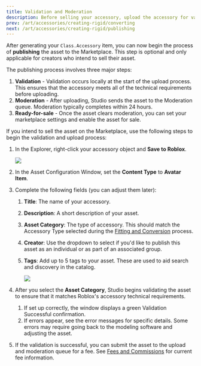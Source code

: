 ```yaml
---
title: Validation and Moderation
description: Before selling your accessory, upload the accessory for validation and moderation.
prev: /art/accessories/creating-rigid/converting
next: /art/accessories/creating-rigid/publishing
---
```


After generating your `Class.Accessory` item, you can now begin the process of **publishing** the asset to the Marketplace. This step is optional and only applicable for creators who intend to sell their asset.

The publishing process involves three major steps:

1. **Validation** - Validation occurs locally at the start of the upload process. This ensures that the accessory meets all of the technical requirements before uploading.
2. **Moderation** - After uploading, Studio sends the asset to the Moderation queue. Moderation typically completes within 24 hours.
3. **Ready-for-sale** - Once the asset clears moderation, you can set your marketplace settings and enable the asset for sale.

If you intend to sell the asset on the Marketplace, use the following steps to begin the validation and upload process:

1. In the Explorer, right-click your accessory object and **Save to Roblox**.

   <img src="../../../assets/art/accessories/creating-rigid/Outliner-Save-To-Roblox.png" />

2. In the Asset Configuration Window, set the **Content Type** to **Avatar Item**.
3. Complete the following fields (you can adjust them later):

   1. **Title**: The name of your accessory.
   2. **Description**: A short description of your asset.
   3. **Asset Category**: The type of accessory. This should match the Accessory Type selected during the [Fitting and Conversion](../../../art/accessories/creating-rigid/converting.md) process.
   4. **Creator**: Use the dropdown to select if you'd like to publish this asset as an individual or as part of an associated group.
   5. **Tags**: Add up to 5 tags to your asset. These are used to aid search and discovery in the catalog.

      <img src="../../../assets/art/accessories/creating-rigid/Validation-Successful.png" />

4. After you select the **Asset Category**, Studio begins validating the asset to ensure that it matches Roblox's accessory technical requirements.
   1. If set up correctly, the window displays a green Validation Successful confirmation.
   2. If errors appear, see the error messages for specific details. Some errors may require going back to the modeling software and adjusting the asset.
5. If the validation is successful, you can submit the asset to the upload and moderation queue for a fee. See [Fees and Commissions](../../../marketplace/marketplace-fees-and-commissions.md) for current fee information.
